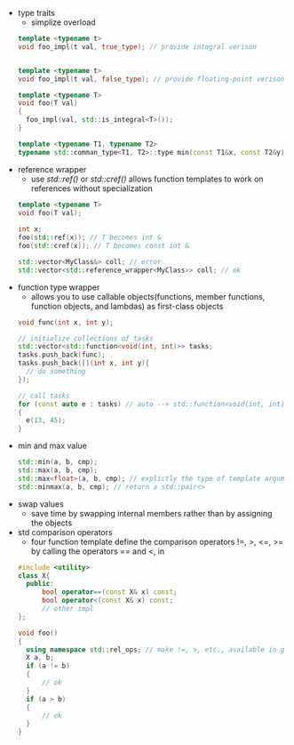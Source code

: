 + type traits   
  + simplize overload
  ```cpp
  template <typename t>
  void foo_impl(t val, true_type); // provide integral verison

  
  template <typename t>
  void foo_impl(t val, false_type); // provide floating-point verison
  
  template <typename T>
  void foo(T val)
  {
    foo_impl(val, std::is_integral<T>());
  }
  ```
  ```cpp
  template <typename T1, typename T2>
  typename std::comman_type<T1, T2>::type min(const T1&x, const T2&y);
  ```
+ reference wrapper
  + use *std::ref()* or *std::cref()* allows function templates to work on references without specialization
  ```cpp
  template <typename T>
  void foo(T val);
 
  int x;
  foo(std::ref(x)); // T becomes int &
  foo(std::cref(x)); // T becomes const int &
  
  ```
  ```cpp
  std::vector<MyClass&> coll; // error
  std::vector<std::reference_wrapper<MyClass>> coll; // ok
  ```
+ function type wrapper
  + allows you to use callable objects(functions, member functions, function objects, and lambdas) as first-class objects
  ```cpp
  void func(int x, int y);

  // initialize collections of tasks
  std::vector<std::function<void(int, int)>> tasks;
  tasks.push_back(func);
  tasks.push_back([](int x, int y){
    // do something
  });

  // call tasks
  for (const auto e : tasks) // auto --> std::function<void(int, int)>
  {
    e(13, 45);
  }
  ```
+ min and max value
  ```cpp
  std::min(a, b, cmp);
  std::max(a, b, cmp);
  std::max<float>(a, b, cmp); // explictly the type of template arguments
  std::minmax(a, b, cmp); // return a std::pair<>
  ```
+ swap values
  + save time by swapping internal members rather than by assigning the objects
+ std comparison operators
  + four function template define the comparison operators !=, >, <=, >= by calling the operators == and <, in <utility>
  ```cpp
  #include <utility>
  class X{
    public:
        bool operator==(const X& x) const; 
        bool operator<(const X& x) const; 
        // other impl
  };

  void foo()
  {
    using namespace std::rel_ops; // make !=, >, etc., available in global scope
    X a, b;
    if (a != b)
    {
        // ok 
    }
    if (a > b)
    {
        // ok
    }
  }
  ```